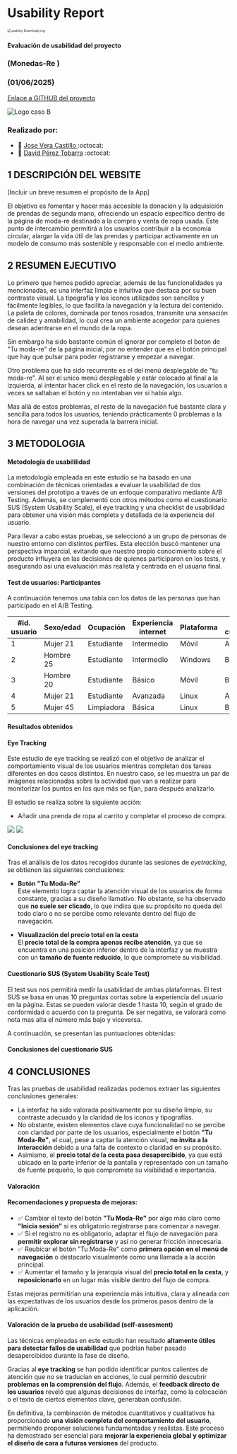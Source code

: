 # Usability Report



<img src="https://encrypted-tbn0.gstatic.com/images?q=tbn:ANd9GcRF017nhV-TFmNER2OM8UbXtdN6xwAKBYrv0i6onNfKu6Yn0BV0RK6aiOroeXl73LSY-B0&usqp=CAU" alt="usability Download png" style="zoom:50%;" />

#### Evaluación de usabilidad del proyecto 

### (Monedas-Re )

### (01/06/2025)

[Enlace a GITHUB del proyecto](https://github.com/McQueen-Sally/UX_CaseStudy)

![Logo caso B](logo-casoB.png)






### Realizado por:

 * :bust_in_silhouette: [ Jose Vera Castillo ](https://github.com/VeraJose05)    :octocat:     
 * :bust_in_silhouette: [ David Pérez Tobarra](https://github.com/ParadoxalGlitch)     :octocat:

## 1 DESCRIPCIÓN DEL WEBSITE

[Incluir un breve resumen el propósito de la App]

El objetivo es fomentar y hacer más accesible la donación y la adquisición de prendas de segunda mano, ofreciendo un espacio específico dentro de la página de moda-re destinado a la compra y venta de ropa usada. Este punto de intercambio permitirá a los usuarios contribuir a la economía circular, alargar la vida útil de las prendas y participar activamente en un modelo de consumo más sostenible y responsable con el medio ambiente.


## 2 RESUMEN EJECUTIVO
Lo primero que hemos podido apreciar, además de las funcionalidades ya mencionadas, es una interfaz limpia e intuitiva que destaca por su buen contraste visual. La tipografía y los iconos utilizados son sencillos y fácilmente legibles, lo que facilita la navegación y la lectura del contenido. La paleta de colores, dominada por tonos rosados, transmite una sensación de calidez y amabilidad, lo cual crea un ambiente acogedor para quienes desean adentrarse en el mundo de la ropa.

Sin embargo ha sido bastante común el ignorar por completo el boton de "Tu moda-re" de la página inicial, por no entender que es el botón principal que hay que pulsar para poder registrarse y empezar a navegar.

Otro problema que ha sido recurrente es el del menú desplegable de "tu moda-re". Al ser el unico menú desplegable y estár colocado al final a la izquierda, al intentar hacer click en el resto de la navegación, los usuarios a veces se saltaban el botón y no intentaban ver si había algo.

Mas allá de estos problemas, el resto de la navegación fué bastante clara y sencilla para todos los usuarios, teniendo prácticamente 0 problemas a la hora de navegar una vez superada la barrera inicial.


## 3 METODOLOGIA 

#### Metodología de usabililidad

La metodología empleada en este estudio se ha basado en una combinación de técnicas orientadas a evaluar la usabilidad de dos versiones del prototipo a través de un enfoque comparativo mediante A/B Testing. Además, se complementó con otros métodos como el cuestionario SUS (System Usability Scale), el eye tracking y una checklist de usabilidad para obtener una visión más completa y detallada de la experiencia del usuario.

Para llevar a cabo estas pruebas, se seleccionó a un grupo de personas de nuestro entorno con distintos perfiles. Esta elección buscó mantener una perspectiva imparcial, evitando que nuestro propio conocimiento sobre el producto influyera en las decisiones de quienes participaron en los tests, y asegurando así una evaluación más realista y centrada en el usuario final.

#### Test de usuarios: Participantes

A continuación tenemos una tabla con los datos de las personas que han participado en el A/B Testing.
       
| #id. usuario | Sexo/edad | Ocupación | Experiencia internet | Plataforma | Perfil cubierto |
|--------------|------------|-----------|------------------------|-------------|------------------|
| 1            | Mujer 21   | Estudiante| Intermedio            | Móvil       | A                |
| 2            | Hombre 25  | Estudiante| Intermedio            | Windows     | B                |
| 3            | Hombre 20  | Estudiante| Básico                | Móvil       | B                |
| 4            | Mujer 21   | Estudiante| Avanzada              | Linux       | A                |
| 5            | Mujer 45   | Limpiadora| Básica                | Linux       | B                |



#### Resultados obtenidos


#### Eye Tracking

Este estudio de eye tracking se realizó con el objetivo de analizar el comportamiento visual de los usuarios mientras completan dos tareas diferentes en dos casos distintos. En nuestro caso, se les muestra un par de imágenes relacionadas sobre la actividad que van a realizar para monitorizar los puntos en los que más se fijan, para después analizarlo.

El estudio se realiza sobre la siguiente acción:
- Añadir una prenda de ropa al carrito y completar el proceso de compra.


![](eyetracking/b1.png)
![](eyetracking/b2.png)

#### Conclusiones del eye tracking


Tras el análisis de los datos recogidos durante las sesiones de *eyetracking*, se obtienen las siguientes conclusiones:

- **Botón "Tu Moda-Re"**  
  Este elemento logra captar la atención visual de los usuarios de forma constante, gracias a su diseño llamativo. No obstante, se ha observado que **no suele ser clicado**, lo que indica que su propósito no queda del todo claro o no se percibe como relevante dentro del flujo de navegación.

- **Visualización del precio total en la cesta**  
  El **precio total de la compra apenas recibe atención**, ya que se encuentra en una posición inferior dentro de la interfaz y se muestra con un **tamaño de fuente reducido**, lo que compromete su visibilidad.

#### Cuestionario SUS (System Usability Scale Test)
El test sus nos permitirá medir la usabilidad de ambas plataformas. El test SUS se basa en unas 10 preguntas cortas sobre la experiencia del usuario en la página. Estas se pueden valorar desde 1 hasta 10, según el grado de conformidad o acuerdo con la pregunta. De ser negativa, se valorará como nota mas alta el número más bajo y viceversa.

A continuación, se presentan las puntuaciones obtenidas:

#### Conclusiones del cuestionario SUS



## 4 CONCLUSIONES 


Tras las pruebas de usabilidad realizadas podemos extraer las siguientes conclusiones generales:

- La interfaz ha sido valorada positivamente por su diseño limpio, su contraste adecuado y la claridad de los iconos y tipografías.
- No obstante, existen elementos clave cuya funcionalidad no se percibe con claridad por parte de los usuarios, especialmente el botón **"Tu Moda-Re"**, el cual, pese a captar la atención visual, **no invita a la interacción** debido a una falta de contexto o claridad en su propósito.
- Asimismo, el **precio total de la cesta pasa desapercibido**, ya que está ubicado en la parte inferior de la pantalla y representado con un tamaño de fuente pequeño, lo que compromete su visibilidad e importancia.

#### Valoración 

#### Recomendaciones y propuesta de mejoras: 

- ✅ Cambiar el texto del botón **"Tu Moda-Re"** por algo más claro como **"Inicia sesión"** si es obligatorio registrarse para comenzar a navegar.
- ✅ Si el registro no es obligatorio, adaptar el flujo de navegación para **permitir explorar sin registrarse** y así no generar fricción innecesaria.
- ✅ Reubicar el botón "Tu Moda-Re" como **primera opción en el menú de navegación** o destacarlo visualmente como una llamada a la acción principal.
- ✅ Aumentar el tamaño y la jerarquía visual del **precio total en la cesta**, y **reposicionarlo** en un lugar más visible dentro del flujo de compra.

Estas mejoras permitirían una experiencia más intuitiva, clara y alineada con las expectativas de los usuarios desde los primeros pasos dentro de la aplicación.

#### Valoración de la prueba de usabilidad (self-assesment)
Las técnicas empleadas en este estudio han resultado **altamente útiles para detectar fallos de usabilidad** que podrían haber pasado desapercibidos durante la fase de diseño.

Gracias al **eye tracking** se han podido identificar puntos calientes de atención que no se traducían en acciones, lo cual permitió descubrir **problemas en la comprensión del flujo**. Además, el **feedback directo de los usuarios** reveló que algunas decisiones de interfaz, como la colocación o el texto de ciertos elementos clave, generaban confusión.

En definitiva, la combinación de métodos cuantitativos y cualitativos ha proporcionado **una visión completa del comportamiento del usuario**, permitiendo proponer soluciones fundamentadas y realistas. Este proceso ha demostrado ser esencial para **mejorar la experiencia global y optimizar el diseño de cara a futuras versiones** del producto.
